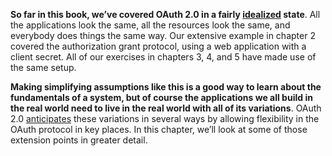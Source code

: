 **So far in this book, we’ve covered OAuth 2.0 in a fairly [idealized](https://dictionary.cambridge.org/us/dictionary/english/idealize) state**. All the applications look the same, all the resources look the same, and everybody does things the same way. Our extensive example in chapter 2 covered the authorization grant protocol, using a web application with a client secret. All of our exercises in chapters 3, 4, and 5 have made use of the same setup.

**Making simplifying assumptions like this is a good way to learn about the fundamentals of a system, but of course the applications we all build in the real world need to live in the real world with all of its variations**. OAuth 2.0 [anticipates](https://dictionary.cambridge.org/us/dictionary/english/anticipate) these variations in several ways by allowing flexibility in the OAuth protocol in key places. In this chapter, we’ll look at some of those extension points in greater detail.